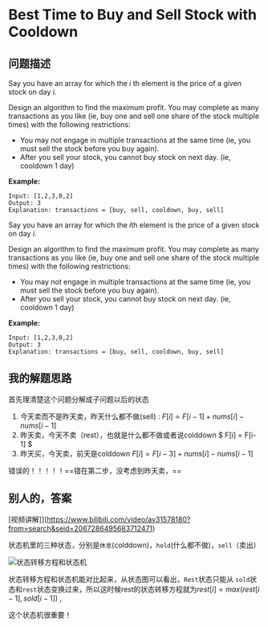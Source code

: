#   Best Time to Buy and Sell Stock with Cooldown 

## 问题描述

Say you have an array for which the *i* th element is the price of a given stock on day *i*.

Design an algorithm to find the maximum profit. You may complete as many transactions as you like (ie, buy one and sell one share of the stock multiple times) with the following restrictions:

- You may not engage in multiple transactions at the same time (ie, you must sell the stock before you buy again).
- After you sell your stock, you cannot buy stock on next day. (ie, cooldown 1 day)

**Example:**

```
Input: [1,2,3,0,2]
Output: 3 
Explanation: transactions = [buy, sell, cooldown, buy, sell]
```

Say you have an array for which the *i*th element is the price of a given stock on day *i*.

Design an algorithm to find the maximum profit. You may complete as many transactions as you like (ie, buy one and sell one share of the stock multiple times) with the following restrictions:

- You may not engage in multiple transactions at the same time (ie, you must sell the stock before you buy again).
- After you sell your stock, you cannot buy stock on next day. (ie, cooldown 1 day)

**Example:**

```
Input: [1,2,3,0,2]
Output: 3 
Explanation: transactions = [buy, sell, cooldown, buy, sell]
```

## 我的解题思路

首先理清楚这个问题分解成子问题以后的状态

1. 今天卖而不是昨天卖，昨天什么都不做(sell) : $F[i] = F[i-1] + nums[i] - nums[i-1]$
2. 昨天卖，今天不卖（rest），也就是什么都不做或者说colddown $ F[i] = F[i-1] $
3. 昨天买，今天卖，前天是colddown $F[i] = F[i - 3] + nums[i] - nums[i-1]$

错误的！！！！！==错在第二步，没考虑到昨天卖，==

## 别人的，答案

 [视频讲解]](https://www.bilibili.com/video/av31578180?from=search&seid=2067286495683712471)

状态机里的三种状态，分别是`休息`(colddown)，`hold`(什么都不做)，`sell`（卖出）

 ![状态转移方程和状态机](http://zxi.mytechroad.com/blog/wp-content/uploads/2018/01/309-ep150.png) 



状态转移方程和状态机能对比起来，从状态图可以看出，`Rest`状态只能从 `sold`状态和`rest`状态变换过来，所以这时候rest的状态转移方程就为$rest[i] = max(rest[i - 1],sold[i-1])$ ,

这个状态机很重要！

